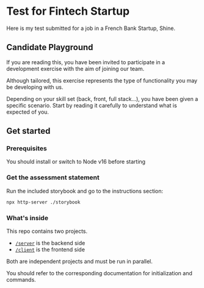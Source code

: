 # Test for Fintech Startup

Here is my test submitted for a job in a French Bank Startup, Shine.

## Candidate Playground

If you are reading this, you have been invited to participate in a development exercise with the aim of joining our team.

Although tailored, this exercise represents the type of functionality you may be developing with us.

Depending on your skill set (back, front, full stack...), you have been given a specific scenario. Start by reading it carefully to understand what is expected of you.

## Get started

### Prerequisites

You should install or switch to Node v16 before starting

### Get the assessment statement

Run the included storybook and go to the instructions section:

```bash
npx http-server ./storybook
```

### What's inside

This repo contains two projects.

- [`/server`](./server/README.md) is the backend side
- [`/client`](./client/README.md) is the frontend side

Both are independent projects and must be run in parallel.

You should refer to the corresponding documentation for initialization and commands.
